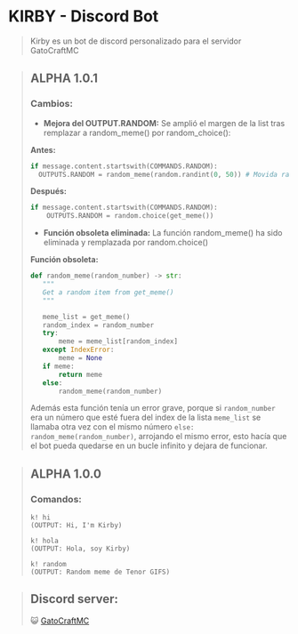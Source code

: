 # KIRBY - Discord Bot
> Kirby es un bot de discord personalizado para el servidor GatoCraftMC

> ## ALPHA 1.0.1
>
> ### Cambios:
>
> - **Mejora del OUTPUT.RANDOM:** Se amplió el margen de la list tras remplazar a random_meme() por random_choice(): 
>
> **Antes:**
> ```python 
> if message.content.startswith(COMMANDS.RANDOM):
>   OUTPUTS.RANDOM = random_meme(random.randint(0, 50)) # Movida rara
> ```
> **Después:**
> ```python
> if message.content.startswith(COMMANDS.RANDOM):
>     OUTPUTS.RANDOM = random.choice(get_meme())
> ```
>
> - **Función obsoleta eliminada:** La función random_meme() ha sido eliminada y remplazada por random.choice()
> 
> **Función obsoleta:**
> ```python
> def random_meme(random_number) -> str:
>    """
>    Get a random item from get_meme()
>    """
>
>    meme_list = get_meme()
>    random_index = random_number
>    try:
>        meme = meme_list[random_index]
>    except IndexError:
>        meme = None
>    if meme:
>        return meme
>    else:
>        random_meme(random_number)
> ```
> Además esta función tenía un error grave, porque si `random_number` era un número que esté fuera del index de la lista `meme_list` se llamaba otra vez con el mismo número `else: random_meme(random_number)`, arrojando el mismo error, esto hacía que el bot pueda quedarse en un bucle infinito y dejara de funcionar.

> ## ALPHA 1.0.0
>
> ### Comandos:
>
> ```
> k! hi
> (OUTPUT: Hi, I'm Kirby)
> ```
> ```
> k! hola
> (OUTPUT: Hola, soy Kirby)
> ```
> ```
> k! random
> (OUTPUT: Random meme de Tenor GIFS)
> ```

> ## Discord server:
> 😺 [GatoCraftMC](https://discord.gg/wR9nUNecDF)
